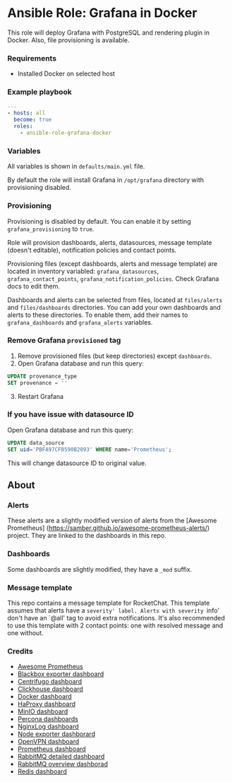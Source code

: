 # Ansible Role: Grafana in Docker

This role will deploy Grafana with PostgreSQL and rendering plugin in Docker. Also, file provisioning is available.

### Requirements
  - Installed Docker on selected host

### Example playbook

```yaml
---
- hosts: all
  become: true
  roles: 
    - ansible-role-grafana-docker
```


### Variables

All variables is shown in `defaults/main.yml` file.

By default the role will install Grafana in `/opt/grafana` directory with provisioning disabled.

### Provisioning

Provisioning is disabled by default. You can enable it by setting `grafana_provisioning` to `true`.

Role will provision dashboards, alerts, datasources, message template (doesn't editable), notification policies and contact points.

Provisioning files (except dashboards, alerts and message template) are located in inventory variabled: `grafana_datasources`, `grafana_contact_points`, `grafana_notification_policies`. Check Grafana docs to edit them.

Dashboards and alerts can be selected from files, located at `files/alerts` and `files/dashboards` directories. You can add your own dashboards and alerts to these directories. To enable them, add their names to `grafana_dashboards` and `grafana_alerts` variables.

### Remove Grafana `provisioned` tag
1. Remove provisioned files (but keep directories) except `dashboards`.
2. Open Grafana database and run this query:
```sql
UPDATE provenance_type
SET provenance = ''
```
3. Restart Grafana


### If you have issue with datasource ID
Open Grafana database and run this query:
```sql
UPDATE data_source 
SET uid='PBFA97CFB590B2093' WHERE name='Prometheus';
```
This will change datasource ID to original value.

## About

### Alerts

These alerts are a slightly modified version of alerts from the [Awesome Prometheus] (https://samber.github.io/awesome-prometheus-alerts/) project. They are linked to the dashboards in this repo.

### Dashboards

Some dashboards are slightly modified, they have a `_mod` suffix.

### Message template

This repo contains a message template for RocketChat.
This template assumes that alerts have a `severity' label. Alerts with severity `info' don't have an `@all' tag to avoid extra notifications. It's also recommended to use this template with 2 contact points: one with resolved message and one without.

### Credits

* [Awesome Prometheus](https://samber.github.io/awesome-prometheus-alerts/)
* [Blackbox exporter dashboard](https://grafana.com/grafana/dashboards/14928-prometheus-blackbox-exporter/)
* [Centrifugo dashboard](https://grafana.com/grafana/dashboards/13039-centrifugo/)
* [Clickhouse dashboard](https://grafana.com/grafana/dashboards/14192-clickhouse/)
* [Docker dashboard](https://grafana.com/grafana/dashboards/1229)
* [HaProxy dashboard](https://grafana.com/grafana/dashboards/367)
* [MinIO dashboard](https://grafana.com/grafana/dashboards/13502-minio-dashboard/)
* [Percona dashboards](https://github.com/percona/grafana-dashboards/)
* [NginxLog dashboard](https://grafana.com/grafana/dashboards/6482)
* [Node exporter dashborard](https://grafana.com/grafana/dashboards/1860-node-exporter-full/)
* [OpenVPN dashboard](https://grafana.com/grafana/dashboards/12140)
* [Prometheus dashboard](https://grafana.com/grafana/dashboards/3662)
* [RabbitMQ detailed dashboard](https://grafana.com/grafana/dashboards/4279)
* [RabbitMQ overview dashborad](https://grafana.com/grafana/dashboards/10991-rabbitmq-overview/)
* [Redis dashboard](https://grafana.com/grafana/dashboards/763)
